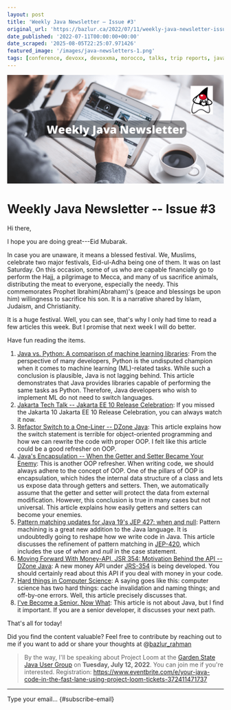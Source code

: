 ```yaml
---
layout: post
title: 'Weekly Java Newsletter – Issue #3'
original_url: 'https://bazlur.ca/2022/07/11/weekly-java-newsletter-issue-3/'
date_published: '2022-07-11T00:00:00+00:00'
date_scraped: '2025-08-05T22:25:07.971426'
featured_image: '/images/java-newsletters-1.png'
tags: [conference, devoxx, devoxxma, morocco, talks, trip reports, java, java19, record patterns, structured concurrency, virtual thread, callable, executors, future, learning thread programming, thread, thread programming, bytecode, communication, developers, skills, concurrency, newsletter, project loom, article, books, fiction, review]
---
```


![](images/java-newsletters-1.png)

Weekly Java Newsletter -- Issue #3
==================================

Hi there,

I hope you are doing great---Eid Mubarak.

In case you are unaware, it means a blessed festival. We, Muslims, celebrate two major festivals, Eid-ul-Adha being one of them. It was on last Saturday. On this occasion, some of us who are capable financially go to perform the Hajj, a pilgrimage to Mecca, and many of us sacrifice animals, distributing the meat to everyone, especially the needy. This commemorates Prophet Ibrahim(Abraham)'s (peace and blessings be upon him) willingness to sacrifice his son. It is a narrative shared by Islam, Judaism, and Christianity.

It is a huge festival. Well, you can see, that's why I only had time to read a few articles this week. But I promise that next week I will do better.

Have fun reading the items.

1. [Java vs. Python: A comparison of machine learning libraries](https://blogs.oracle.com/javamagazine/post/java-machine-learning-tribuo-python-scikit-learn?source=:em:nw:mt::::RC_WWMK200429P00043C0062:NSL400244550): From the perspective of many developers, Python is the undisputed champion when it comes to machine learning (ML)-related tasks. While such a conclusion is plausible, Java is not lagging behind. This article demonstrates that Java provides libraries capable of performing the same tasks as Python. Therefore, Java developers who wish to implement ML do not need to switch languages.
2. [Jakarta Tech Talk -- Jakarta EE 10 Release Celebration](https://www.youtube.com/watch?v=wiLd2uPM9BI): If you missed the Jakarta 10 Jakarta EE 10 Release Celebration, you can always watch it now.
3. [Refactor Switch to a One-Liner -- DZone Java](https://dzone.com/articles/refactor-switch-to-a-one-liner): This article explains how the switch statement is terrible for object-oriented programming and how we can rewrite the code with proper OOP. I felt like this article could be a good refresher on OOP.
4. [Java's Encapsulation -- When the Getter and Setter Became Your Enemy](https://dzone.com/articles/java-encapsulation?utm_campaign=javas-encapsulation-when-the-getter-and-setter-became-your-enemy&utm_medium=social_link&utm_source=missinglettr-linkedin): This is another OOP refresher. When writing code, we should always adhere to the concept of OOP. One of the pillars of OOP is encapsulation, which hides the internal data structure of a class and lets us expose data through getters and setters. Then, we automatically assume that the getter and setter will protect the data from external modification. However, this conclusion is true in many cases but not universal. This article explains how easily getters and setters can become your enemies.
5. [Pattern matching updates for Java 19's JEP 427: when and null](https://blogs.oracle.com/javamagazine/post/java-pattern-matching-switch-when-null): Pattern machining is a great new addition to the Java language. It is undoubtedly going to reshape how we write code in Java. This article discusses the refinement of pattern matching in [JEP-420](https://openjdk.org/jeps/420), which includes the use of *when* and *null* in the case statement.
6. [Moving Forward With Money-API, JSR 354: Motivation Behind the API -- DZone Java](https://dzone.com/articles/moving-forward-money-api-jsr-354-the-motivation-be): A new money API under [JRS-354](https://jcp.org/en/jsr/detail?id=354) is being developed. You should certainly read about this API if you deal with money in your code.
7. [Hard things in Computer Science](https://foojay.io/today/hard-things-computer-science/): A saying goes like this: computer science has two hard things: cache invalidation and naming things; and off-by-one errors. Well, this article precisely discusses that.
8. [I've Become a Senior. Now What](https://www.linkedin.com/pulse/ive-become-senior-now-what-otavio-santana/): This article is not about Java, but I find it important. If you are a senior developer, it discusses your next path.

That's all for today!

Did you find the content valuable? Feel free to contribute by reaching out to me if you want to add or share your thoughts at @[bazlur_rahman](https://twitter.com/bazlur_rahman?utm_campaign=Weekly%20Java%20Newsletter&utm_medium=email&utm_source=Revue%20newsletter)

> By the way, I'll be speaking about Project Loom at the [Garden State Java User Group](https://gsjug.org/) on **Tuesday, July 12, 2022**. You can join me if you're interested.
Registration: <https://www.eventbrite.com/e/your-java-code-in-the-fast-lane-using-project-loom-tickets-372411471737>  

*** ** * ** ***

Type your email... {#subscribe-email}
